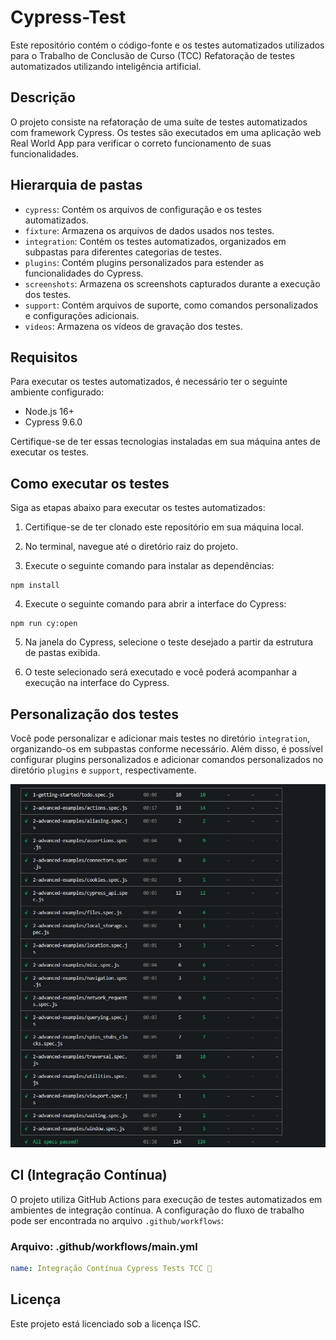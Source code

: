 # Cypress-Test

Este repositório contém o código-fonte e os testes automatizados utilizados para o Trabalho de Conclusão de Curso (TCC) Refatoração de testes automatizados utilizando inteligência artificial.

## Descrição

O projeto consiste na refatoração de uma suíte de testes automatizados com framework Cypress. Os testes são executados em uma aplicação web Real World App para verificar o correto funcionamento de suas funcionalidades.

## Hierarquia de pastas

- `cypress`: Contém os arquivos de configuração e os testes automatizados.
- `fixture`: Armazena os arquivos de dados usados nos testes.
- `integration`: Contém os testes automatizados, organizados em subpastas para diferentes categorias de testes.
- `plugins`: Contém plugins personalizados para estender as funcionalidades do Cypress.
- `screenshots`: Armazena os screenshots capturados durante a execução dos testes.
- `support`: Contém arquivos de suporte, como comandos personalizados e configurações adicionais.
- `videos`: Armazena os vídeos de gravação dos testes.

## Requisitos

Para executar os testes automatizados, é necessário ter o seguinte ambiente configurado:

- Node.js 16+
- Cypress 9.6.0 

Certifique-se de ter essas tecnologias instaladas em sua máquina antes de executar os testes.

## Como executar os testes

Siga as etapas abaixo para executar os testes automatizados:

1. Certifique-se de ter clonado este repositório em sua máquina local.

2. No terminal, navegue até o diretório raiz do projeto.

3. Execute o seguinte comando para instalar as dependências:

```shell
npm install
```

4. Execute o seguinte comando para abrir a interface do Cypress:

```shell
npm run cy:open
```

5. Na janela do Cypress, selecione o teste desejado a partir da estrutura de pastas exibida.

6. O teste selecionado será executado e você poderá acompanhar a execução na interface do Cypress.

## Personalização dos testes

Você pode personalizar e adicionar mais testes no diretório `integration`, organizando-os em subpastas conforme necessário. Além disso, é possível configurar plugins personalizados e adicionar comandos personalizados no diretório `plugins` e `support`, respectivamente.

![Testes](https://github.com/M4deN/Cypress-Test/blob/main/img.jpg)

## CI (Integração Contínua)

O projeto utiliza GitHub Actions para execução de testes automatizados em ambientes de integração contínua. A configuração do fluxo de trabalho pode ser encontrada no arquivo `.github/workflows`:

### Arquivo: .github/workflows/main.yml

```yaml
name: Integração Contínua Cypress Tests TCC 🧪
```

## Licença

Este projeto está licenciado sob a licença ISC.
